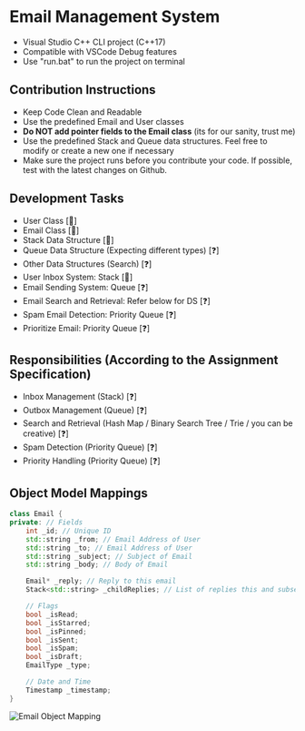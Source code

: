 # Email Management System
- Visual Studio C++ CLI project (C++17) 
- Compatible with VSCode Debug features
- Use "run.bat" to run the project on terminal

## Contribution Instructions
- Keep Code Clean and Readable
- Use the predefined Email and User classes
- **Do NOT add pointer fields to the Email class** (its for our sanity, trust me)
- Use the predefined Stack and Queue data structures. Feel free to modify or create a new one if necessary
- Make sure the project runs before you contribute your code. If possible, test with the latest changes on Github.

## Development Tasks
- User Class [🔨] 
- Email Class [🔨]
- Stack Data Structure [🔨]
- Queue Data Structure (Expecting different types) [❓]
- Other Data Structures (Search) [❓]
- User Inbox System: Stack [🔨]
- Email Sending System: Queue [❓]
- Email Search and Retrieval: Refer below for DS [❓]
- Spam Email Detection: Priority Queue [❓]
- Prioritize Email: Priority Queue [❓]

## Responsibilities (According to the Assignment Specification)
- Inbox Management (Stack) [❓]
- Outbox Management (Queue) [❓]
- Search and Retrieval (Hash Map / Binary Search Tree / Trie / you can be creative) [❓]
- Spam Detection (Priority Queue) [❓]
- Priority Handling (Priority Queue) [❓]

## Object Model Mappings
```cpp
class Email {
private: // Fields
    int _id; // Unique ID
    std::string _from; // Email Address of User
    std::string _to; // Email Address of User
    std::string _subject; // Subject of Email
    std::string _body; // Body of Email

    Email* _reply; // Reply to this email
    Stack<std::string> _childReplies; // List of replies this and subsequent emails 

    // Flags
    bool _isRead;
    bool _isStarred;
    bool _isPinned;
    bool _isSent;
    bool _isSpam;
    bool _isDraft;
    EmailType _type;

    // Date and Time
    Timestamp _timestamp;
}
```
![Email Object Mapping](https://i.imgur.com/HBBDRlU.png)
